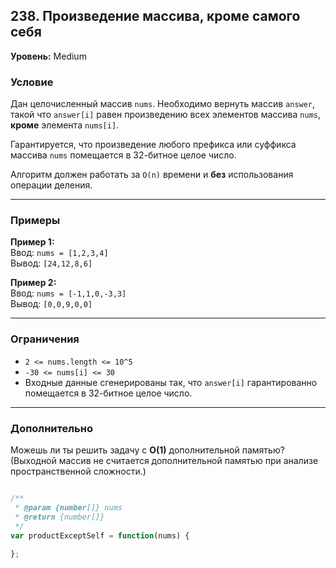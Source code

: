 ## 238. Произведение массива, кроме самого себя  
**Уровень:** Medium  

### Условие  
Дан целочисленный массив `nums`. Необходимо вернуть массив `answer`, такой что `answer[i]` равен произведению всех элементов массива `nums`, **кроме** элемента `nums[i]`.

Гарантируется, что произведение любого префикса или суффикса массива `nums` помещается в 32-битное целое число.  

Алгоритм должен работать за `O(n)` времени и **без** использования операции деления.  

---

### Примеры  

**Пример 1:**  
Ввод: `nums = [1,2,3,4]`  
Вывод: `[24,12,8,6]`  

**Пример 2:**  
Ввод: `nums = [-1,1,0,-3,3]`  
Вывод: `[0,0,9,0,0]`  

---

### Ограничения  
- `2 <= nums.length <= 10^5`  
- `-30 <= nums[i] <= 30`  
- Входные данные сгенерированы так, что `answer[i]` гарантированно помещается в 32-битное целое число.  

---

### Дополнительно  
Можешь ли ты решить задачу с **O(1)** дополнительной памятью?  
(Выходной массив не считается дополнительной памятью при анализе пространственной сложности.)


```javascript

/**
 * @param {number[]} nums
 * @return {number[]}
 */
var productExceptSelf = function(nums) {
    
};